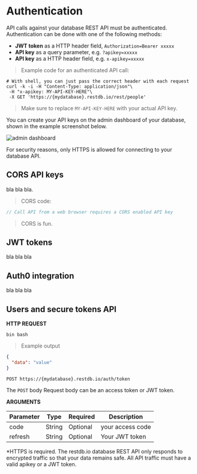 # Authentication
API calls against your database REST API must be authenticated. Authentication can be done with one of the following methods:

* **JWT token** as a HTTP header field, `Authorization=Bearer xxxxx`
* **API key** as a query parameter, e.g. `?apikey=xxxxx`
* **API key** as a HTTP header field, e.g. `x-apikey=xxxxx`


> Example code for an authenticated API call:

```shell
# With shell, you can just pass the correct header with each request
curl -k -i -H "Content-Type: application/json"\
 -H "x-apikey: MY-API-KEY-HERE"\
 -X GET 'https://{mydatabase}.restdb.io/rest/people'
```

> Make sure to replace `MY-API-KEY-HERE` with your actual API key.

You can create your API keys on the admin dashboard of your database, shown in the example screenshot below.

![admin dashboard](https://ras-blogdb.restdb.io/media/5bfe8b971c8eea7400002e95)

<aside class="warning">
For security reasons, only HTTPS is allowed for connecting to your database API.
</aside>


## CORS API keys
bla bla bla.

> CORS code:


```javascript
// Call API from a web browser requires a CORS enabled API key
```
> CORS is fun.

## JWT tokens
bla bla bla

## Auth0 integration
bla bla bla

## Users and secure tokens API  


**HTTP REQUEST**

```shell
bin bash
```

> Example output
```json
{
  "data": "value"
}
```

`POST https://{mydatabase}.restdb.io/auth/token`

The `POST` body Request body can be an access token or JWT token.

**ARGUMENTS**

Parameter | Type | Required | Description
--------- | ---- | -------- | -----------
code | String | Optional | your access code
refresh | String | Optional | Your JWT token

<aside class="warning">
*HTTPS is required. The restdb.io database REST API only responds to encrypted traffic so that your data remains safe. All API traffic must have a valid apikey or a JWT token.
</aside>